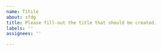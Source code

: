 ```yaml
---
name: Titile
about: sfdg
title: Please fill-out the title that should be created.
labels: ''
assignees: ''

---
```



